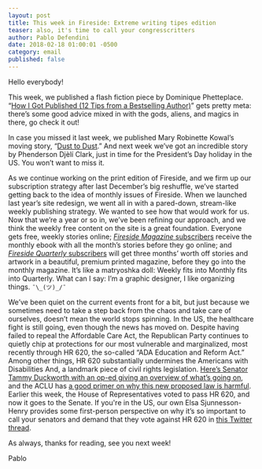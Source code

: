 ```yaml
---
layout: post
title: This week in Fireside: Extreme writing tipes edition
teaser: also, it's time to call your congresscritters
author: Pablo Defendini
date: 2018-02-18 01:00:01 -0500
category: email
published: false
---
```


Hello everybody!

This week, we published a flash fiction piece by Dominique Phetteplace. “[How I Got Published (12 Tips from a Bestselling Author)](https://firesidefiction.com/how-i-got-published)” gets pretty meta: there’s some good advice mixed in with the gods, aliens, and magics in there, go check it out!

In case you missed it last week, we published Mary Robinette Kowal’s moving story, “[Dust to Dust](https://firesidefiction.com/dust-to-dust).” And next week we’ve got an incredible story by Phenderson Djèlí Clark, just in time for the President’s Day holiday in the US. You won’t want to miss it.

As we continue working on the print edition of Fireside, and we firm up our subscription strategy after last December’s big reshuffle, we’ve started getting back to the idea of monthly issues of Fireside. When we launched last year’s site redesign, we went all in with a pared-down, stream-like weekly publishing strategy. We wanted to see how that would work for us. Now that we’re a year or so in, we’ve been refining our approach, and we think the weekly free content on the site is a great foundation. Everyone gets free, weekly stories online; [_Fireside Magazine_ subscribers](https://firesidefiction.com/#support-fireside) receive the monthly ebook with all the month’s stories before they go online; and [_Fireside Quarterly_ subscribers](https://d.rip/fireside) will get three months’ worth off stories and artwork in a beautiful, premium printed magazine, before they go into the monthly magazine. It’s like a matryoshka doll: Weekly fits into Monthly fits into Quarterly. What can I say: I’m a graphic designer, I like organizing things. `¯\_(ツ)_/¯`

We’ve been quiet on the current events front for a bit, but just because we sometimes need to take a step back from the chaos and take care of ourselves, doesn’t mean the world stops spinning. In the US, the healthcare fight is still going, even though the news has moved on. Despite having failed to repeal the Affordable Care Act, the Republican Party continues to quietly chip at protections for our most vulnerable and marginalized, most recently through HR 620, the so-called “ADA Education and Reform Act.” Among other things, HR 620 substantially undermines the Americans with Disabilities And, a landmark piece of civil rights legislation. [Here’s Senator Tammy Duckworth with an op-ed giving an overview of what’s going on](https://www.washingtonpost.com/opinions/congress-is-on-the-offensive-against-americans-with-disabilities/2017/10/17/f508069c-b359-11e7-9e58-e6288544af98_story.html?utm_term=.7852023bd985), and the ACLU has [a good primer on why this new proposed law is harmful](https://www.aclu.org/other/hr-620-myths-and-truths-about-ada-education-and-reform-act). Earlier this week, the House of Representatives voted to pass HR 620, and now it goes to the Senate. If you're in the US, our own Elsa Sjunnesson-Henry provides some first-person perspective on why it’s so important to call your senators and demand that they vote against HR 620 in [this Twitter thread](https://twitter.com/snarkbat/status/963425641810092033).

As always, thanks for reading, see you next week!

Pablo

